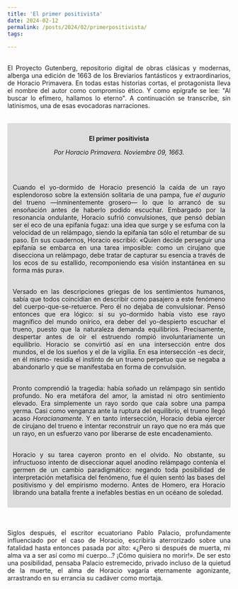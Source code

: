 ```yaml
---
title: 'El primer positivista'
date: 2024-02-12
permalink: /posts/2024/02/primerpositivista/
tags:
  
---
```



<div style="text-align: justify;">

<br>El Proyecto Gutenberg, repositorio digital de obras clásicas y modernas, alberga una edición de 1663 de los Breviarios fantásticos y extraordinarios, de Horacio Primavera. En todas estas historias cortas, el protagonista lleva el nombre del autor como compromiso ético. Y como epígrafe se lee: "Al buscar lo efímero, hallamos lo eterno". A continuación se transcribe, sin latinismos, una de esas evocadoras narraciones.<br>
</div>

<div style="text-align: justify;">
<br><div style="background-color: rgb(221, 221, 221); padding: 12px;">
<div style="text-align: center;">

<strong>El primer positivista</strong><br>

<em>Por Horacio Primavera. Noviembre 09, 1663.</em>
</div><br>

<br>Cuando el yo-dormido de Horacio presenció la caída de un rayo esplendoroso sobre la extensión solitaria de una pampa, fue <em>el augurio</em> del trueno —inminentemente grosero— lo que lo arrancó de su ensoñación antes de haberlo podido escuchar. Embargado por la resonancia ondulante, Horacio sufrió convulsiones, que pensó debían ser el eco de una epifanía fugaz: una idea que surge y se esfuma con la velocidad de un relámpago, siendo la epifanía tan sólo el retumbar de su paso. En sus cuadernos, Horacio escribió: «Quien decide perseguir una epifanía se embarca en una tarea imposible: como un cirujano que disecciona un relámpago, debe tratar de capturar su esencia a través de los ecos de su estallido, recomponiendo esa visión instantánea en su forma más pura».<br>

<br>Versado en las descripciones griegas de los sentimientos humanos, sabía que todos coincidían en describir como pasajero a este fenómeno del cuerpo-que-se-retuerce. Pero él no dejaba de convulsionar. Pensó entonces que era lógico: si su yo-dormido había visto ese rayo magnífico del mundo onírico, era deber del yo-despierto escuchar el trueno, puesto que la naturaleza demanda equilibrios. Precisamente, despertar antes de oír el estruendo rompió involuntariamente un equilibrio. Horacio se convirtió así en una intersección entre dos mundos, el de los sueños y el de la vigilia. En esa intersección -es decir, en él mismo- residía el instinto de un trueno perpetuo que se negaba a abandonarlo y que se manifestaba en forma de convulsión.<br>

<br>Pronto comprendió la tragedia: había soñado un relámpago sin sentido profundo. No era metáfora del amor, la amistad ni otro sentimiento elevado. Era simplemente un rayo sordo que caía sobre una pampa yerma. Casi como venganza ante la ruptura del equilibrio, el trueno llegó acaso <em>Horacianamente</em>. Y en tanto intersección, Horacio debía ejercer de cirujano del trueno e intentar reconstruir un rayo que no era más que un rayo, en un esfuerzo vano por liberarse de este encadenamiento.<br>

<br>Horacio y su tarea cayeron pronto en el olvido. No obstante, su infructuoso intento de diseccionar aquel anodino relámpago contenía el germen de un cambio paradigmático: negando toda posibilidad de interpretación metafísica del fenómeno, fue él quien sentó las bases del positivismo y del empirismo moderno. Antes de Homero, era Horacio librando una batalla frente a inefables bestias en un océano de soledad.<br>

</div><br>

<br>Siglos después, el escritor ecuatoriano Pablo Palacio, profundamente influenciado por el caso de Horacio, escribiría aterrorizado sobre una fatalidad hasta entonces pasada por alto: «¿Pero si después de muerta, mi alma va a ser así como mi cuerpo…? ¡Cómo quisiera no morir!». De ser esto una posibilidad, pensaba Palacio estremecido, privado incluso de la quietud de la muerte, el alma de Horacio vagaría eternamente agonizante, arrastrando en su errancia su cadáver como mortaja.<br><br>
</div>